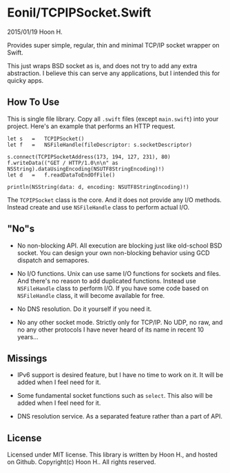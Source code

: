 Eonil/TCPIPSocket.Swift
=======================
2015/01/19
Hoon H.


Provides super simple, regular, thin and minimal TCP/IP socket wrapper on Swift.

This just wraps BSD socket as is, and does not try to add any extra abstraction.
I believe this can serve any applications, but I intended this for quicky apps. 








How To Use
----------
This is single file library.
Copy all `.swift` files (except `main.swift`) into your project.
Here's an example that performs an HTTP request.

	let	s	=	TCPIPSocket()
	let	f	=	NSFileHandle(fileDescriptor: s.socketDescriptor)

	s.connect(TCPIPSocketAddress(173, 194, 127, 231), 80)
	f.writeData(("GET / HTTP/1.0\n\n" as NSString).dataUsingEncoding(NSUTF8StringEncoding)!)
	let	d	=	f.readDataToEndOfFile()

	println(NSString(data: d, encoding: NSUTF8StringEncoding)!)

The `TCPIPSocket` class is the core. And it does not provide any I/O methods. 
Instead create and use `NSFileHandle` class to perform actual I/O.






"No"s
---------
-	No non-blocking API. All execution are blocking just like old-school BSD socket.
	You can design your own non-blocking behavior using GCD dispatch and semapores.

-	No I/O functions. Unix can use same I/O functions for sockets and files. And there's
	no reason to add duplicated functions. Instead use `NSFileHandle` class to perform I/O.
	If you have some code based on `NSFileHandle` class, it will become available for free.

-	No DNS resolution. Do it yourself if you need it.

-	No any other socket mode. Strictly only for TCP/IP. No UDP, no raw, and no any other 
	protocols I have never heard of its name in recent 10 years...







Missings
--------
-	IPv6 support is desired feature, but I have no time to work on it. It will be added 
	when I feel need for it.

-	Some fundamental socket functions such as `select`. This also will be added when I 
	feel need for it.

-	DNS resolution service. As a separated feature rather than a part of API.






License
-------
Licensed under MIT license.
This library is written by Hoon H., and hosted on Github.
Copyright(c) Hoon H.. All rights reserved.




